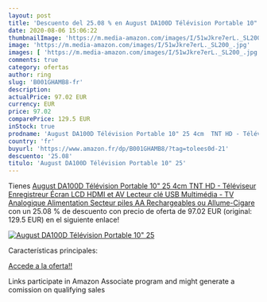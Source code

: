 ```yaml
---
layout: post
title: 'Descuento del 25.08 % en August DA100D Télévision Portable 10" 25'
date: 2020-08-06 15:06:22
thumbnailImage: 'https://m.media-amazon.com/images/I/51wJkre7erL._SL200_.jpg'
image: 'https://m.media-amazon.com/images/I/51wJkre7erL._SL200_.jpg'
images: [ 'https://m.media-amazon.com/images/I/51wJkre7erL._SL200_.jpg' ]
comments: true
category: ofertas
author: ring
slug: 'B001GHAMB8-fr'
description:
actualPrice: 97.02 EUR
currency: EUR
price: 97.02
comparePrice: 129.5 EUR
inStock: true
prodname: 'August DA100D Télévision Portable 10" 25 4cm  TNT HD - Téléviseur Enregistreur Écran LCD HDMI et AV Lecteur clé USB Multimédia - TV Analogique Alimentation Secteur piles AA Rechargeables ou Allume-Cigare'
country: 'fr'
buyurl: 'https://www.amazon.fr/dp/B001GHAMB8/?tag=tolees0d-21'
descuento: '25.08'
titulo: 'August DA100D Télévision Portable 10" 25'
---
```


Tienes [August DA100D Télévision Portable 10" 25 4cm  TNT HD - Téléviseur Enregistreur Écran LCD HDMI et AV Lecteur clé USB Multimédia - TV Analogique Alimentation Secteur piles AA Rechargeables ou Allume-Cigare](https://www.amazon.fr/dp/B001GHAMB8/?tag=tolees0d-21) con un 25.08 % de descuento con precio de oferta de 97.02 EUR (original: 129.5 EUR) en el siguiente enlace!

[![August DA100D Télévision Portable 10" 25](https://m.media-amazon.com/images/I/51wJkre7erL._SL200_.jpg)](https://www.amazon.fr/dp/B001GHAMB8/?tag=tolees0d-21)

Características principales:


[Accede a la oferta!!](https://www.amazon.fr/dp/B001GHAMB8/?tag=tolees0d-21)

Links participate in Amazon Associate program and might generate a comission on qualifying sales


